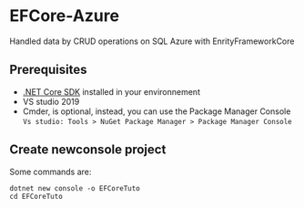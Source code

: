 # EFCore-Azure
Handled data by CRUD operations on SQL Azure with EnrityFrameworkCore
## Prerequisites
- [.NET Core SDK](https://www.microsoft.com/net/download/core) installed in your environnement
- VS studio 2019
- Cmder, is optional, instead, you can use the Package Manager Console `Vs studio: Tools > NuGet Package Manager > Package Manager Console`
## Create newconsole project
Some commands are:
```
dotnet new console -o EFCoreTuto
cd EFCoreTuto
```


